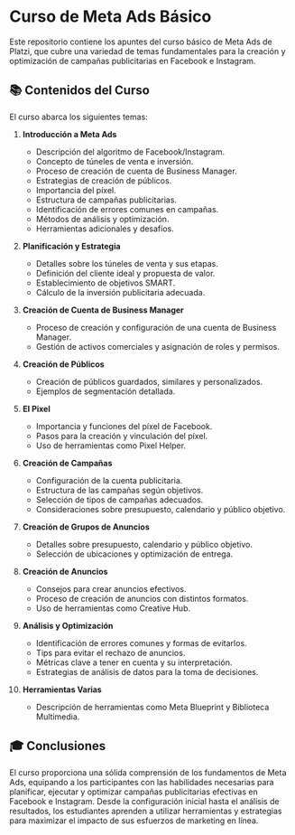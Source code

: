 # Curso de Meta Ads Básico

Este repositorio contiene los apuntes del curso básico de Meta Ads de Platzi, que cubre una variedad de temas fundamentales para la creación y optimización de campañas publicitarias en Facebook e Instagram.

## 📚 Contenidos del Curso

El curso abarca los siguientes temas:

1. **Introducción a Meta Ads**
   - Descripción del algoritmo de Facebook/Instagram.
   - Concepto de túneles de venta e inversión.
   - Proceso de creación de cuenta de Business Manager.
   - Estrategias de creación de públicos.
   - Importancia del píxel.
   - Estructura de campañas publicitarias.
   - Identificación de errores comunes en campañas.
   - Métodos de análisis y optimización.
   - Herramientas adicionales y desafíos.

2. **Planificación y Estrategia**
   - Detalles sobre los túneles de venta y sus etapas.
   - Definición del cliente ideal y propuesta de valor.
   - Establecimiento de objetivos SMART.
   - Cálculo de la inversión publicitaria adecuada.

3. **Creación de Cuenta de Business Manager**
   - Proceso de creación y configuración de una cuenta de Business Manager.
   - Gestión de activos comerciales y asignación de roles y permisos.

4. **Creación de Públicos**
   - Creación de públicos guardados, similares y personalizados.
   - Ejemplos de segmentación detallada.

5. **El Pixel**
   - Importancia y funciones del píxel de Facebook.
   - Pasos para la creación y vinculación del píxel.
   - Uso de herramientas como Pixel Helper.

6. **Creación de Campañas**
   - Configuración de la cuenta publicitaria.
   - Estructura de las campañas según objetivos.
   - Selección de tipos de campañas adecuados.
   - Consideraciones sobre presupuesto, calendario y público objetivo.

7. **Creación de Grupos de Anuncios**
   - Detalles sobre presupuesto, calendario y público objetivo.
   - Selección de ubicaciones y optimización de entrega.

8. **Creación de Anuncios**
   - Consejos para crear anuncios efectivos.
   - Proceso de creación de anuncios con distintos formatos.
   - Uso de herramientas como Creative Hub.

9. **Análisis y Optimización**
   - Identificación de errores comunes y formas de evitarlos.
   - Tips para evitar el rechazo de anuncios.
   - Métricas clave a tener en cuenta y su interpretación.
   - Estrategias de análisis de datos para la toma de decisiones.

10. **Herramientas Varias**
    - Descripción de herramientas como Meta Blueprint y Biblioteca Multimedia.

## 🎓 Conclusiones

El curso proporciona una sólida comprensión de los fundamentos de Meta Ads, equipando a los participantes con las habilidades necesarias para planificar, ejecutar y optimizar campañas publicitarias efectivas en Facebook e Instagram. Desde la configuración inicial hasta el análisis de resultados, los estudiantes aprenden a utilizar herramientas y estrategias para maximizar el impacto de sus esfuerzos de marketing en línea.